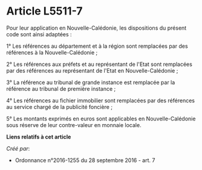 # Article L5511-7

Pour leur application en Nouvelle-Calédonie, les dispositions du présent code sont ainsi adaptées :

1° Les références au département et à la région sont remplacées par des références à la Nouvelle-Calédonie ;

2° Les références aux préfets et au représentant de l'Etat sont remplacées par des références au représentant de l'Etat en
Nouvelle-Calédonie ;

3° La référence au tribunal de grande instance est remplacée par la référence au tribunal de première instance ;

4° Les références au fichier immobilier sont remplacées par des références au service chargé de la publicité foncière ;

5° Les montants exprimés en euros sont applicables en Nouvelle-Calédonie sous réserve de leur contre-valeur en monnaie
locale.

**Liens relatifs à cet article**

_Créé par_:

  - Ordonnance n°2016-1255 du 28 septembre 2016 - art. 7

